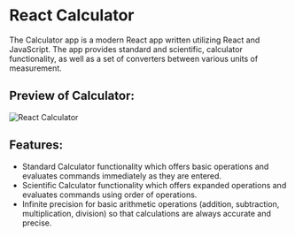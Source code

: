# React Calculator

The Calculator app is a modern React app written utilizing React and JavaScript. The app provides standard and scientific, calculator functionality, as well as a set of converters between various units of measurement.



## Preview of Calculator:
![React Calculator]()



## Features:

* Standard Calculator functionality which offers basic operations and evaluates commands immediately as they are entered.
* Scientific Calculator functionality which offers expanded operations and evaluates commands using order of operations.
* Infinite precision for basic arithmetic operations (addition, subtraction, multiplication, division) so that calculations are always accurate and precise.
